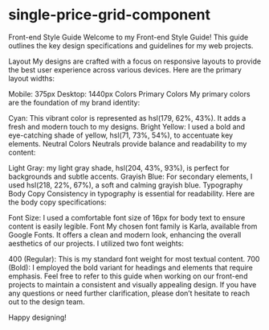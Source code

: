 # single-price-grid-component

Front-end Style Guide
Welcome to my Front-end Style Guide! This guide outlines the key design specifications and guidelines for my web projects.

Layout
My designs are crafted with a focus on responsive layouts to provide the best user experience across various devices. Here are the primary layout widths:

Mobile: 375px
Desktop: 1440px
Colors
Primary Colors
My primary colors are the foundation of my brand identity:

Cyan: This vibrant color is represented as hsl(179, 62%, 43%). It adds a fresh and modern touch to my designs.
Bright Yellow: I used a bold and eye-catching shade of yellow, hsl(71, 73%, 54%), to accentuate key elements.
Neutral Colors
Neutrals provide balance and readability to my content:

Light Gray: my light gray shade, hsl(204, 43%, 93%), is perfect for backgrounds and subtle accents.
Grayish Blue: For secondary elements, I used hsl(218, 22%, 67%), a soft and calming grayish blue.
Typography
Body Copy
Consistency in typography is essential for readability. Here are the body copy specifications:

Font Size: I used a comfortable font size of 16px for body text to ensure content is easily legible.
Font
My chosen font family is Karla, available from Google Fonts. It offers a clean and modern look, enhancing the overall aesthetics of our projects. I utilized two font weights:

400 (Regular): This is my standard font weight for most textual content.
700 (Bold): I employed the bold variant for headings and elements that require emphasis.
Feel free to refer to this guide when working on our front-end projects to maintain a consistent and visually appealing design. If you have any questions or need further clarification, please don’t hesitate to reach out to the design team.

Happy designing!
